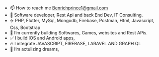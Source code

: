 - 📫 How to reach me Benrichprince1@gmail.com
- 👀 Software developer, Rest Api and back End Dev, IT Consulting.
- ✈️ PHP, Flutter, MySql, Mongodb, Firebase, Postman, Html, Javascript, Css, Bootstrap
- 🌱 I’m currently building Softwares, Games, websites and Rest APis.
- ✅ I build IOS and Android apps, 
- 🔥 I integrate JAVASCRIPT, FIREBASE, LARAVEL AND GRAPH QL
- 🚅 I’m actulizing dreams,
